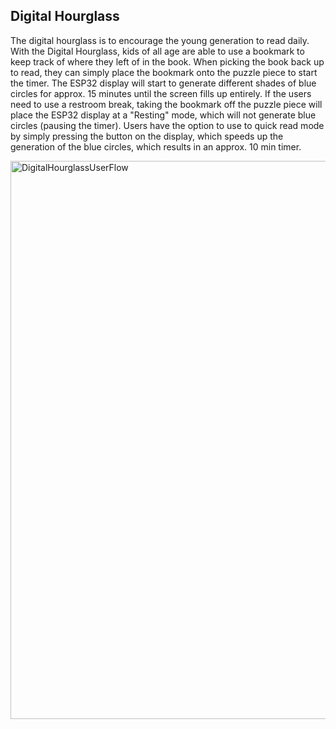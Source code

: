 ## Digital Hourglass

The digital hourglass is to encourage the young generation to read daily. With the Digital Hourglass, kids of all age are able to use a bookmark to keep track of where they left of in the book. When picking the book back up to read, they can simply place the bookmark onto the puzzle piece to start the timer. The ESP32 display will start to generate different shades of blue circles for approx. 15 minutes until the screen fills up entirely. If the users need to use a restroom break, taking the bookmark off the puzzle piece will place the ESP32 display at a "Resting" mode, which will not generate blue circles (pausing the timer). Users have the option to use to quick read mode by simply pressing the button on the display, which speeds up the generation of the blue circles, which results in an approx. 10 min timer. 


<img width="893" alt="DigitalHourglassUserFlow" src="https://github.com/1andreh/-SP24-IXD256-AndrewHuang/assets/158603689/f49fe4aa-11b2-4b44-b26b-8fa55fa155e3">

